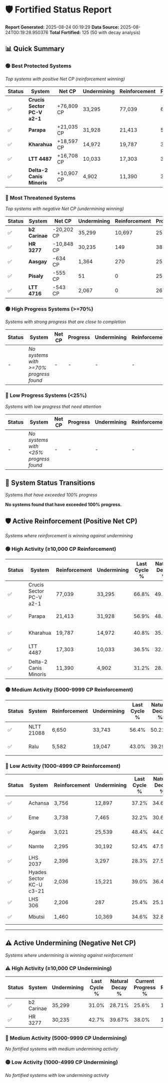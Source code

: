 # 🛡️ Fortified Status Report

**Report Generated:** 2025-08-24 00:19:29
**Data Source:** 2025-08-24T00:19:28.950376
**Total Fortified:** 125 (50 with decay analysis)

## 📊 Quick Summary

### 🟢 **Best Protected Systems**
*Top systems with positive Net CP (reinforcement winning)*

| Status | System | Net CP | Undermining | Reinforcement | Progress |
|--------|--------|--------|-------------|---------------|----------|
| ✅ | **Crucis Sector PC-V a2-1** | +76,809 CP | 33,295 | 77,039 | 61.7% |
| ✅ | **Parapa** | +21,035 CP | 31,928 | 21,413 | 52.0% |
| ✅ | **Kharahua** | +18,597 CP | 14,972 | 19,787 | 38.5% |
| ✅ | **LTT 4487** | +16,708 CP | 10,033 | 17,303 | 35.0% |
| ✅ | **Delta-2 Canis Minoris** | +10,907 CP | 4,902 | 11,390 | 30.4% |

### 🔴 **Most Threatened Systems**
*Top systems with negative Net CP (undermining winning)*

| Status | System | Net CP | Undermining | Reinforcement | Progress |
|--------|--------|--------|-------------|---------------|----------|
| ✅ | **b2 Carinae** | -20,202 CP | 35,299 | 10,697 | 25.6% |
| ✅ | **HR 3277** | -10,848 CP | 30,235 | 149 | 38.0% |
| ✅ | **Aasgay** | -634 CP | 1,364 | 270 | 25.7% |
| ✅ | **Pisaly** | -555 CP | 51 | 0 | 25.0% |
| ✅ | **LTT 4716** | -543 CP | 2,067 | 0 | 26.5% |

### 🟢 **High Progress Systems (>=70%)**
*Systems with strong progress that are close to completion*

| Status | System | Net CP | Progress | Undermining | Reinforcement |
|--------|--------|--------|----------|-------------|---------------|
| - | *No systems with >=70% progress found* | - | - | - | - |

### 🔴 **Low Progress Systems (<25%)**
*Systems with low progress that need attention*

| Status | System | Net CP | Progress | Undermining | Reinforcement |
|--------|--------|--------|----------|-------------|---------------|
| - | *No systems with <25% progress found* | - | - | - | - |
## 🔄 System Status Transitions
*Systems that have exceeded 100% progress*

**No systems found that have exceeded 100% progress.**

## 🛡️ Active Reinforcement (Positive Net CP)
*Systems where reinforcement is winning against undermining*

### 🟢 High Activity (≥10,000 CP Reinforcement)

| Status | System | Reinforcement | Undermining | Last Cycle % | Natural Decay % | Current Progress % | Current CP | Net CP | Activity |
|--------|--------|---------------|-------------|--------------|-----------------|-------------------|------------|--------|----------|
| ✅ | Crucis Sector PC-V a2-1 | 77,039 | 33,295 | 66.8% | 49.88% | 61.7% | 401,050 | +76,809 | 🟢 High Reinforcement |
| ✅ | Parapa | 21,413 | 31,928 | 56.9% | 48.76% | 52.0% | 338,000 | +21,035 | 🟢 High Reinforcement |
| ✅ | Kharahua | 19,787 | 14,972 | 40.8% | 35.64% | 38.5% | 250,250 | +18,597 | 🟢 High Reinforcement |
| ✅ | LTT 4487 | 17,303 | 10,033 | 36.5% | 32.43% | 35.0% | 227,500 | +16,708 | 🟢 High Reinforcement |
| ✅ | Delta-2 Canis Minoris | 11,390 | 4,902 | 31.2% | 28.72% | 30.4% | 197,600 | +10,907 | 🟢 High Reinforcement |

### 🟡 Medium Activity (5000-9999 CP Reinforcement)

| Status | System | Reinforcement | Undermining | Last Cycle % | Natural Decay % | Current Progress % | Current CP | Net CP | Activity |
|--------|--------|---------------|-------------|--------------|-----------------|-------------------|------------|--------|----------|
| ✅ | NLTT 21088 | 6,650 | 33,743 | 56.4% | 50.21% | 51.2% | 332,800 | +6,418 | 🟡 Medium Reinforcement |
| ✅ | Ralu | 5,582 | 19,047 | 43.0% | 39.29% | 40.1% | 260,650 | +5,261 | 🟡 Medium Reinforcement |

### 🔴 Low Activity (1000-4999 CP Reinforcement)

| Status | System | Reinforcement | Undermining | Last Cycle % | Natural Decay % | Current Progress % | Current CP | Net CP | Activity |
|--------|--------|---------------|-------------|--------------|-----------------|-------------------|------------|--------|----------|
| ✅ | Achansa | 3,756 | 12,897 | 37.2% | 34.68% | 35.2% | 228,800 | +3,350 | 🔵 Low Reinforcement |
| ✅ | Eme | 3,738 | 7,465 | 32.2% | 30.60% | 31.1% | 202,150 | +3,237 | 🔵 Low Reinforcement |
| ✅ | Agarda | 3,021 | 25,539 | 48.4% | 44.08% | 44.5% | 289,250 | +2,698 | 🔵 Low Reinforcement |
| ✅ | Namte | 2,295 | 30,192 | 52.4% | 47.50% | 47.8% | 310,700 | +1,943 | 🔵 Low Reinforcement |
| ✅ | LHS 2037 | 2,396 | 3,297 | 28.3% | 27.51% | 27.8% | 180,700 | +1,879 | 🔵 Low Reinforcement |
| ✅ | Hyades Sector KC-U c3-21 | 2,036 | 15,221 | 39.0% | 36.44% | 36.7% | 238,550 | +1,683 | 🔵 Low Reinforcement |
| ✅ | LHS 306 | 2,206 | 287 | 25.4% | 25.17% | 25.4% | 165,100 | +1,524 | 🔵 Low Reinforcement |
| ✅ | Mbutsi | 1,460 | 10,369 | 34.6% | 32.83% | 33.0% | 214,500 | +1,077 | 🔵 Low Reinforcement |


---

## ⚠️ Active Undermining (Negative Net CP)
*Systems where undermining is winning against reinforcement*

### ⚠️ High Activity (≥10,000 CP Undermining)

| Status | System | Undermining | Last Cycle % | Natural Decay % | Current Progress % | Reinforcement | Current CP | Net CP | Activity |
|--------|--------|-------------|--------------|-----------------|-------------------|---------------|------------|--------|----------|
| ✅ | b2 Carinae | 35,299 | 31.0% | 28.71% | 25.6% | 10,697 | 166,400 | -20,202 | ⚠️ High Undermining |
| ✅ | HR 3277 | 30,235 | 42.7% | 39.67% | 38.0% | 149 | 247,000 | -10,848 | ⚠️ High Undermining |

### 🔶 Medium Activity (5000-9999 CP Undermining)

*No fortified systems with medium undermining activity*

### 🟡 Low Activity (1000-4999 CP Undermining)

*No fortified systems with low undermining activity*
